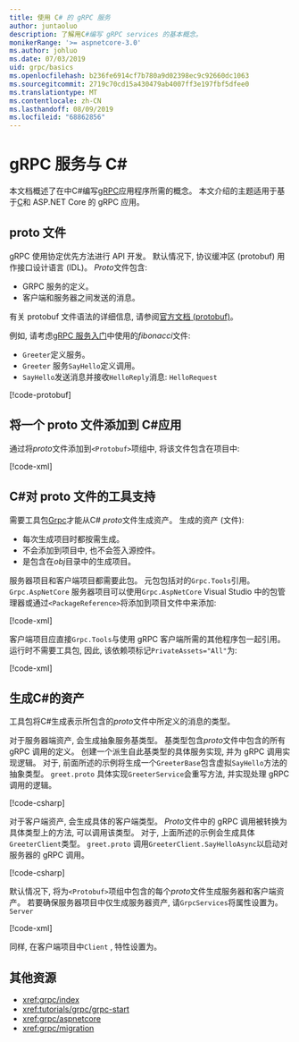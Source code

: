 ```yaml
---
title: 使用 C# 的 gRPC 服务
author: juntaoluo
description: 了解用C#编写 gRPC services 的基本概念。
monikerRange: '>= aspnetcore-3.0'
ms.author: johluo
ms.date: 07/03/2019
uid: grpc/basics
ms.openlocfilehash: b236fe6914cf7b780a9d02398ec9c92660dc1063
ms.sourcegitcommit: 2719c70cd15a430479ab4007ff3e197fbf5dfee0
ms.translationtype: MT
ms.contentlocale: zh-CN
ms.lasthandoff: 08/09/2019
ms.locfileid: "68862856"
---
```

# <a name="grpc-services-with-c"></a>gRPC 服务与 C\#

本文档概述了在中C#编写[gRPC](https://grpc.io/docs/guides/)应用程序所需的概念。 本文介绍的主题适用于基于[C](https://grpc.io/blog/grpc-stacks)和 ASP.NET Core 的 gRPC 应用。

## <a name="proto-file"></a>proto 文件

gRPC 使用协定优先方法进行 API 开发。 默认情况下, 协议缓冲区 (protobuf) 用作接口设计语言 (IDL)。 *Proto*文件包含:

* GRPC 服务的定义。
* 客户端和服务器之间发送的消息。

有关 protobuf 文件语法的详细信息, 请参阅[官方文档 (protobuf)](https://developers.google.com/protocol-buffers/docs/proto3)。

例如, 请考虑[gRPC 服务入门](xref:tutorials/grpc/grpc-start)中使用的*fibonacci*文件:

* `Greeter`定义服务。
* `Greeter` 服务`SayHello`定义调用。
* `SayHello`发送消息并接收`HelloReply`消息: `HelloRequest`

[!code-protobuf[](~/tutorials/grpc/grpc-start/sample/GrpcGreeter/Protos/greet.proto)]

## <a name="add-a-proto-file-to-a-c-app"></a>将一个 proto 文件添加到 C\#应用

通过将*proto*文件添加到`<Protobuf>`项组中, 将该文件包含在项目中:

[!code-xml[](~/tutorials/grpc/grpc-start/sample/GrpcGreeter/GrpcGreeter.csproj?highlight=2&range=7-9)]

## <a name="c-tooling-support-for-proto-files"></a>C#对 proto 文件的工具支持

需要工具包[Grpc](https://www.nuget.org/packages/Grpc.Tools/)才能从C# *proto*文件生成资产。 生成的资产 (文件):

* 每次生成项目时都按需生成。
* 不会添加到项目中, 也不会签入源控件。
* 是包含在*obj*目录中的生成项目。

服务器项目和客户端项目都需要此包。 元包包括对的`Grpc.Tools`引用。 `Grpc.AspNetCore` 服务器项目可以使用`Grpc.AspNetCore` Visual Studio 中的包管理器或通过`<PackageReference>`将添加到项目文件中来添加:

[!code-xml[](~/tutorials/grpc/grpc-start/sample/GrpcGreeter/GrpcGreeter.csproj?highlight=1&range=12)]

客户端项目应直接`Grpc.Tools`与使用 gRPC 客户端所需的其他程序包一起引用。 运行时不需要工具包, 因此, 该依赖项标记`PrivateAssets="All"`为:

[!code-xml[](~/tutorials/grpc/grpc-start/sample/GrpcGreeterClient/GrpcGreeterClient.csproj?highlight=3&range=9-11)]

## <a name="generated-c-assets"></a>生成C#的资产

工具包将C#生成表示所包含的*proto*文件中所定义的消息的类型。

对于服务器端资产, 会生成抽象服务基类型。 基类型包含*proto*文件中包含的所有 gRPC 调用的定义。 创建一个派生自此基类型的具体服务实现, 并为 gRPC 调用实现逻辑。 对于, 前面所述的示例将生成一个`GreeterBase`包含虚拟`SayHello`方法的抽象类型。 `greet.proto` 具体实现`GreeterService`会重写方法, 并实现处理 gRPC 调用的逻辑。

[!code-csharp[](~/tutorials/grpc/grpc-start/sample/GrpcGreeter/Services/GreeterService.cs?name=snippet)]

对于客户端资产, 会生成具体的客户端类型。 *Proto*文件中的 gRPC 调用被转换为具体类型上的方法, 可以调用该类型。 对于, 上面所述的示例会生成具体`GreeterClient`类型。 `greet.proto` 调用`GreeterClient.SayHelloAsync`以启动对服务器的 gRPC 调用。

[!code-csharp[](~/tutorials/grpc/grpc-start/sample/GrpcGreeterClient/Program.cs?highlight=3-6&name=snippet)]

默认情况下, 将为`<Protobuf>`项组中包含的每个*proto*文件生成服务器和客户端资产。 若要确保服务器项目中仅生成服务器资产, 请`GrpcServices`将属性设置为。 `Server`

[!code-xml[](~/tutorials/grpc/grpc-start/sample/GrpcGreeter/GrpcGreeter.csproj?highlight=2&range=7-9)]

同样, 在客户端项目中`Client` , 特性设置为。

## <a name="additional-resources"></a>其他资源

* <xref:grpc/index>
* <xref:tutorials/grpc/grpc-start>
* <xref:grpc/aspnetcore>
* <xref:grpc/migration>
